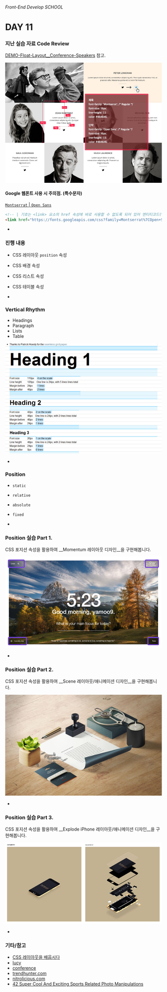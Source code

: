 ###### Front-End Develop SCHOOL

# DAY 11

### 지난 실습 자료 Code Review

[DEMO-Float-Layout__Conference-Speakers](http://demo.yamoo9.net/FDS/conference-speakers/) 참고.

![float-demo-guide](../Assets/float-demo-guide.png)

#### Google 웹폰트 사용 시 주의점. (특수문자)

[`Montserrat` | `Open Sans`](https://fonts.google.com/selection?query=Montserrat&selection.family=Montserrat|Open+Sans)

```html
<!-- | 기호는 <link> 요소의 href 속성에 바로 사용할 수 없도록 되어 있어 엔티티코드(%7C)로 변경하여 사용해야 한다. -->
<link href="https://fonts.googleapis.com/css?family=Montserrat%7COpen+Sans" rel="stylesheet">
```

-

### 진행 내용

- CSS 레이아웃 `position` 속성
- CSS 배경 속성
- CSS 리스트 속성
- CSS 테이블 속성

-

### Vertical Rhythm

- Headings
- Paragraph
- Lists
- Table

![vertical-rhythm](../Assets/vertical-rhythm.jpg)

-

### Position

- `static`
- `relative`
- `absolute`
- `fixed`

-

### Position 실습 Part 1.

CSS 포지션 속성을 활용하여 __Momentum 레이아웃 디자인__을 구현해봅니다.

![Momentum](../Assets/Momentum.jpg)

-

### Position 실습 Part 2.

CSS 포지션 속성을 활용하여 __Scene 레이아웃/애니메이션 디자인__을 구현해봅니다.

![scene](../Assets/scene.jpg)

-

### Position 실습 Part 3.

CSS 포지션 속성을 활용하여 __Explode iPhone 레이아웃/애니메이션 디자인__을 구현해봅니다.

![explode-iphone](../Assets/explode-iphone.jpg)

-

### 기타/참고

- [CSS 레이아웃을 배웁시다](http://ko.learnlayout.com/toc.html)
- [lucy](http://lucy.29cm.co.kr/hello)
- [conference](http://themes-pixeden.com/landing/conference/home3.html#home)
- [trendhunter.com](http://www.trendhunter.com/trends/topshop-x-adidas-originals-ads)
- [nitrolicious.com](http://nitrolicious.com/2009/10/21/ppq-x-adidas-originals/)
- [42 Super Cool And Exciting Sports Related Photo Manipulations](http://www.soultravelmultimedia.com/2013/09/28/42-super-cool-and-exciting-sports-related-photo-manipulations/)